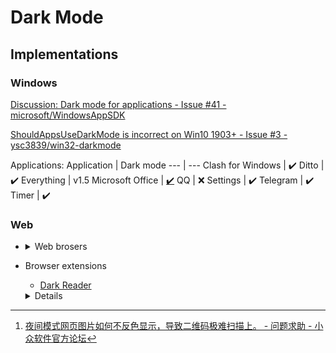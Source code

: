 # Dark Mode
## Implementations
### Windows
[Discussion: Dark mode for applications - Issue #41 - microsoft/WindowsAppSDK](https://github.com/microsoft/WindowsAppSDK/issues/41)

[ShouldAppsUseDarkMode is incorrect on Win10 1903+ - Issue #3 - ysc3839/win32-darkmode](https://github.com/ysc3839/win32-darkmode/issues/3)

Applications:
Application | Dark mode
--- | ---
Clash for Windows | ✔️
Ditto | ✔️
Everything | v1.5
Microsoft Office | [✔️](https://meta.appinn.net/t/topic/27681/25?u=chaoses_ib)
QQ | ❌
Settings | ✔️
Telegram | ✔️
Timer | ✔️

### Web
- <details>
    <summary>Web brosers</summary>

  - Chromium: [Auto Dark Mode for Web Contents](chrome://flags/#enable-force-dark)  
    Suggestion: Enabled with selective inversion of non-image elements[^chromium-appinn]
  </details>
- Browser extensions
  - [Dark Reader](https://github.com/darkreader/darkreader)
  <details>
  
  - [Stylus](https://add0n.com/stylus.html)
  </details>

[^chromium-appinn]: [夜间模式网页图片如何不反色显示，导致二维码极难扫描上。 - 问题求助 - 小众软件官方论坛](https://meta.appinn.net/t/topic/34010)